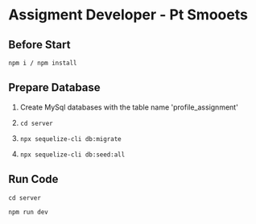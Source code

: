 # Assigment Developer - Pt Smooets

## Before Start

`npm i / npm install`

## Prepare Database

1. Create MySql databases with the table name 'profile_assignment'

2. `cd server`

3. `npx sequelize-cli db:migrate`

4. `npx sequelize-cli db:seed:all`

## Run Code

`cd server`

`npm run dev`

